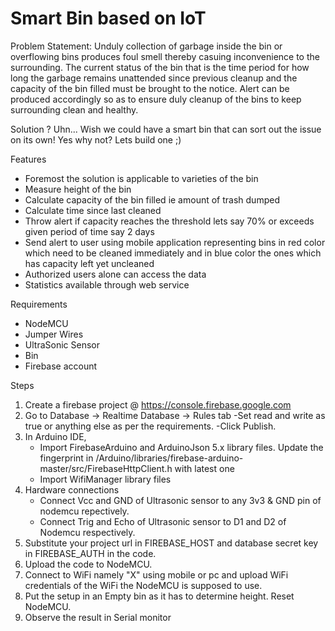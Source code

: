 # Smart Bin based on IoT 


Problem Statement: 
  Unduly collection of garbage inside the bin or overflowing bins produces foul smell thereby casuing inconvenience to the surrounding. The current status of the bin that is the time period for how long the garbage remains unattended since previous cleanup and the capacity of the bin filled must be brought to the notice. Alert can be produced accordingly so as to ensure duly cleanup of the bins to keep surrounding clean and healthy.
  
Solution ? Uhn... Wish we could have a smart bin that can sort out the issue on its own! Yes why not? Lets build one ;)

Features
  - Foremost the solution is applicable to varieties of the bin
  - Measure height of the bin
  - Calculate capacity of the bin filled ie amount of trash dumped
  - Calculate time since last cleaned
  - Throw alert if capacity reaches the threshold lets say 70% or exceeds given period of time say 2 days
  - Send alert to user using mobile application representing bins in red color which need to be cleaned immediately and in blue color the ones which has capacity left yet uncleaned
  - Authorized users alone can access the data
  - Statistics available through web service
  
 Requirements
  - NodeMCU
  - Jumper Wires
  - UltraSonic Sensor
  - Bin
  - Firebase account
  
 Steps
  1. Create a firebase project @ https://console.firebase.google.com
  2. Go to Database -> Realtime Database -> Rules tab
      -Set read and write as true or anything else as per the requirements.
      -Click Publish.
  3. In Arduino IDE, 
     - Import FirebaseArduino and ArduinoJson 5.x library files. Update the fingerprint in 
     /Arduino/libraries/firebase-arduino-master/src/FirebaseHttpClient.h with latest one 
     - Import WifiManager library files
  4. Hardware connections
     - Connect Vcc and GND of Ultrasonic sensor to any 3v3 & GND pin of nodemcu repectively.
     - Connect Trig and Echo of Ultrasonic sensor to D1 and D2 of Nodemcu respectively.
  5. Substitute your project url in FIREBASE_HOST and database secret key in FIREBASE_AUTH in the code.
  6. Upload the code to NodeMCU.
  7. Connect to WiFi namely "X" using mobile or pc and upload WiFi credentials of the WiFi the NodeMCU is supposed to use.
  8. Put the setup in an Empty bin as it has to determine height. Reset NodeMCU.
  9. Observe the result in Serial monitor
  
